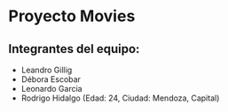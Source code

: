 # Proyecto Movies

## Integrantes del equipo:
- Leandro Gillig
- Débora Escobar
- Leonardo Garcia
- Rodrigo Hidalgo (Edad: 24, Ciudad: Mendoza, Capital)